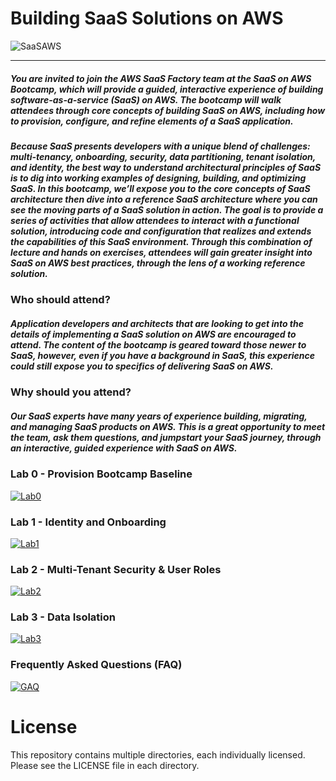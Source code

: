 # Building SaaS Solutions on AWS

![SaaSAWS](images/SaaS-Factory.png "SaaS Factory")

---------------------
##### You are invited to join the AWS SaaS Factory team at the SaaS on AWS Bootcamp, which will provide a guided, interactive experience of building software-as-a-service (SaaS) on AWS. The bootcamp will walk attendees through core concepts of building SaaS on AWS, including how to provision, configure, and refine elements of a SaaS application.
     
##### Because SaaS presents developers with a unique blend of challenges: multi-tenancy, onboarding, security, data partitioning, tenant isolation, and identity, the best way to understand architectural principles of SaaS is to dig into working examples of designing, building, and optimizing SaaS. In this bootcamp, we’ll expose you to the core concepts of SaaS architecture then dive into a reference SaaS architecture where you can see the moving parts of a SaaS solution in action. The goal is to provide a series of activities that allow attendees to interact with a functional solution, introducing code and configuration that realizes and extends the capabilities of this SaaS environment. Through this combination of lecture and hands on exercises, attendees will gain greater insight into SaaS on AWS best practices, through the lens of a working reference solution.

### Who should attend?

##### Application developers and architects that are looking to get into the details of implementing a SaaS solution on AWS are encouraged to attend. The content of the bootcamp is geared toward those newer to SaaS, however, even if you have a background in SaaS, this experience could still expose you to specifics of delivering SaaS on AWS.

### Why should you attend? 

##### Our SaaS experts have many years of experience building, migrating, and managing SaaS products on AWS. This is a great opportunity to meet the team, ask them questions, and jumpstart your SaaS journey, through an interactive, guided experience with SaaS on AWS.

### Lab 0 - Provision Bootcamp Baseline

[![Lab0](images/lab0.png)](https://github.com/aws-samples/aws-saas-factory-bootcamp/blob/master/Lab%200%20Guide.pdf "Lab 0")

### Lab 1 - Identity and Onboarding

[![Lab1](images/lab1.png)](https://github.com/aws-samples/aws-saas-factory-bootcamp/blob/master/Lab1.md "Lab 1")

### Lab 2 - Multi-Tenant Security & User Roles

[![Lab2](images/lab2.png)](https://github.com/aws-samples/aws-saas-factory-bootcamp/blob/master/Lab2.md "Lab 2")

### Lab 3 - Data Isolation

[![Lab3](images/lab3.png)](https://github.com/aws-samples/aws-saas-factory-bootcamp/blob/master/Lab3.md "Lab 3")

### Frequently Asked Questions (FAQ)

[![GAQ](images/faq.png)](https://github.com/aws-samples/aws-saas-factory-bootcamp/blob/master/faq.pdf "FAQ")


# License

This repository contains multiple directories, each individually licensed. Please see the LICENSE file in each directory. 

